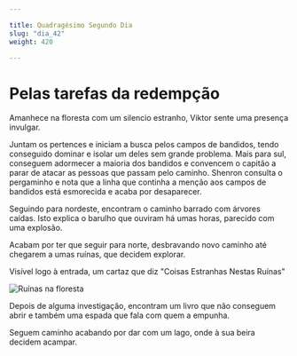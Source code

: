 ```yaml
---

title: Quadragésimo Segundo Dia 
slug: "dia_42"
weight: 420

---
```


# Pelas tarefas da redempção

Amanhece na floresta com um silencio estranho, Viktor sente uma presença invulgar.

Juntam os pertences e iniciam a busca pelos campos de bandidos, tendo conseguido dominar e isolar um deles sem grande problema. Mais para sul, conseguem adormecer a maioria dos bandidos e convencem o capitão a parar de atacar as pessoas que passam pelo caminho. Shenron consulta o pergaminho e nota que a linha que continha a menção aos campos de bandidos está esmorecida e acaba por desaparecer. 

Seguindo para nordeste, encontram o caminho barrado com árvores caídas. Isto explica o barulho que ouviram há umas horas, parecido com uma explosão.

Acabam por ter que seguir para norte, desbravando novo caminho até chegarem a umas ruínas, que decidem explorar.

Visível logo à entrada, um cartaz que diz "Coisas Estranhas Nestas Ruínas" 

![Ruínas na floresta](/images/TowerRuin.jpg)

Depois de alguma investigação, encontram um livro que não conseguem abrir e também uma espada que fala com quem a empunha.

Seguem caminho acabando por dar com um lago, onde à sua beira decidem acampar.